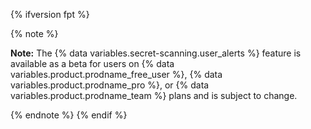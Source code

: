 {% ifversion fpt %}

{% note %}

**Note:** The {% data variables.secret-scanning.user_alerts %} feature is available as a beta for users on {% data variables.product.prodname_free_user %}, {% data variables.product.prodname_pro %}, or {% data variables.product.prodname_team %} plans and is subject to change.

{% endnote %}
{% endif %}